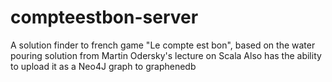 # compteestbon-server
A solution finder to french game "Le compte est bon", based on the water pouring solution from Martin Odersky's lecture on Scala 
Also has the ability to upload it as a Neo4J graph to graphenedb

